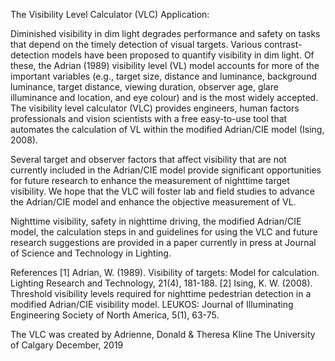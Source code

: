 The Visibility Level Calculator (VLC) Application:

Diminished visibility in dim light degrades performance and safety on tasks that depend on the timely detection of visual targets. Various contrast-detection models have been proposed to quantify visibility in dim light. Of these, the Adrian (1989) visibility level (VL) model accounts for more of the important variables (e.g., target size, distance and luminance, background luminance, target distance, viewing duration, observer age, glare illuminance and location, and eye colour) and is the most widely accepted. The visibility level calculator (VLC) provides engineers, human factors professionals and vision scientists with a free easy-to-use tool that automates the calculation of VL within the modified Adrian/CIE model (Ising, 2008).

Several target and observer factors that affect visibility that are not currently included in the Adrian/CIE model provide significant opportunities for future research to enhance the measurement of nighttime target visibility. We hope that the VLC will foster lab and field studies to advance the Adrian/CIE model and enhance the objective measurement of VL.

Nighttime visibility, safety in nighttime driving, the modified Adrian/CIE model, the calculation steps in and guidelines for using the VLC and future research suggestions are provided in a paper currently in press at Journal of Science and Technology in Lighting.

References
[1] Adrian, W. (1989). Visibility of targets: Model for calculation. Lighting Research and Technology, 21(4), 181-188. 
[2] Ising, K. W. (2008). Threshold visibility levels required for nighttime pedestrian detection in a modified Adrian/CIE visibility model. LEUKOS: Journal of Illuminating Engineering Society of North America, 5(1), 63-75.

The VLC was created by Adrienne, Donald & Theresa Kline
The University of Calgary
December, 2019

